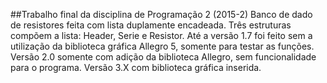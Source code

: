 ##Trabalho final da disciplina de Programação 2 (2015-2)
Banco de dado de resistores feita com lista duplamente encadeada.
Três estruturas compõem a lista: Header, Serie e Resistor.
Até a versão 1.7 foi feito sem a utilização da biblioteca gráfica Allegro 5, somente para testar as funções.
Versão 2.0 somente com adição da biblioteca Allegro, sem funcionalidade para o programa.
Versão 3.X com biblioteca gráfica inserida.
